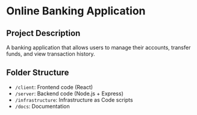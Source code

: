 # Online Banking Application

## Project Description
A banking application that allows users to manage their accounts, transfer funds, and view transaction history.

## Folder Structure
- `/client`: Frontend code (React)
- `/server`: Backend code (Node.js + Express)
- `/infrastructure`: Infrastructure as Code scripts
- `/docs`: Documentation
